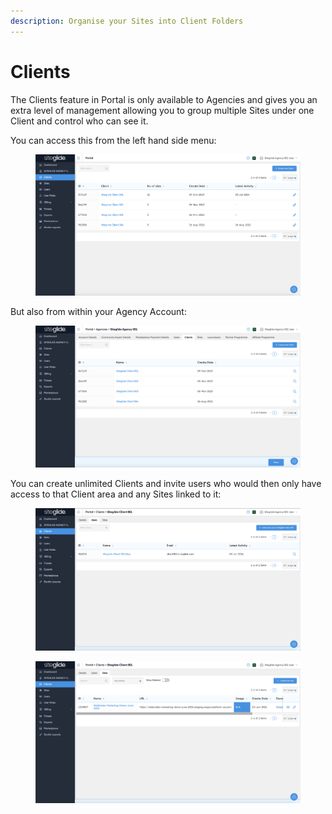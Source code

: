 ```yaml
---
description: Organise your Sites into Client Folders
---
```


# Clients

The Clients feature in Portal is only available to Agencies and gives you an extra level of management allowing you to group multiple Sites under one Client and control who can see it.

You can access this from the left hand side menu:

<figure><img src="../../.gitbook/assets/Siteglide-Agency-Clients.png" alt=""><figcaption></figcaption></figure>

But also from within your Agency Account:

<figure><img src="../../.gitbook/assets/Siteglide-Agency-Clients-Tab.png" alt=""><figcaption></figcaption></figure>

You can create unlimited Clients and invite users who would then only have access to that Client area and any Sites linked to it:

<figure><img src="../../.gitbook/assets/Siteglide-Agency-Client-Users.png" alt=""><figcaption></figcaption></figure>

<figure><img src="../../.gitbook/assets/Siteglide-Agency-Client-Sites-List.png" alt=""><figcaption></figcaption></figure>

